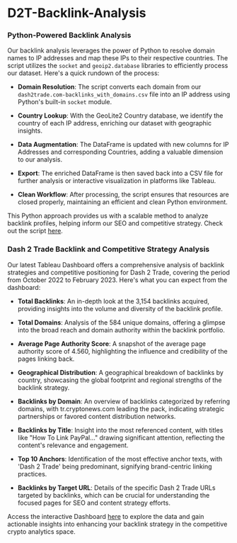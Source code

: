 # D2T-Backlink-Analysis


### Python-Powered Backlink Analysis

Our backlink analysis leverages the power of Python to resolve domain names to IP addresses and map these IPs to their respective countries. The script utilizes the `socket` and `geoip2.database` libraries to efficiently process our dataset. Here's a quick rundown of the process:

- **Domain Resolution**: The script converts each domain from our `dash2trade.com-backlinks_with_domains.csv` file into an IP address using Python's built-in `socket` module.
  
- **Country Lookup**: With the GeoLite2 Country database, we identify the country of each IP address, enriching our dataset with geographic insights.

- **Data Augmentation**: The DataFrame is updated with new columns for IP Addresses and corresponding Countries, adding a valuable dimension to our analysis.

- **Export**: The enriched DataFrame is then saved back into a CSV file for further analysis or interactive visualization in platforms like Tableau.

- **Clean Workflow**: After processing, the script ensures that resources are closed properly, maintaining an efficient and clean Python environment.

This Python approach provides us with a scalable method to analyze backlink profiles, helping inform our SEO and competitive strategy. Check out the script [here](https://github.com/D2T-Backlink-Analysis/scripts).



### Dash 2 Trade Backlink and Competitive Strategy Analysis

Our latest Tableau Dashboard offers a comprehensive analysis of backlink strategies and competitive positioning for Dash 2 Trade, covering the period from October 2022 to February 2023. Here's what you can expect from the dashboard:

- **Total Backlinks**: An in-depth look at the 3,154 backlinks acquired, providing insights into the volume and diversity of the backlink profile.

- **Total Domains**: Analysis of the 584 unique domains, offering a glimpse into the broad reach and domain authority within the backlink portfolio.

- **Average Page Authority Score**: A snapshot of the average page authority score of 4.560, highlighting the influence and credibility of the pages linking back.

- **Geographical Distribution**: A geographical breakdown of backlinks by country, showcasing the global footprint and regional strengths of the backlink strategy.

- **Backlinks by Domain**: An overview of backlinks categorized by referring domains, with tr.cryptonews.com leading the pack, indicating strategic partnerships or favored content distribution networks.

- **Backlinks by Title**: Insight into the most referenced content, with titles like "How To Link PayPal..." drawing significant attention, reflecting the content's relevance and engagement.

- **Top 10 Anchors**: Identification of the most effective anchor texts, with 'Dash 2 Trade' being predominant, signifying brand-centric linking practices.

- **Backlinks by Target URL**: Details of the specific Dash 2 Trade URLs targeted by backlinks, which can be crucial for understanding the focused pages for SEO and content strategy efforts.

Access the interactive Dashboard [here](https://public.tableau.com/views/BusinessBacklinksAnalysis-Oct22toFeb23/D2TBacklinksDashboard?:language=fr-FR&:display_count=n&:origin=viz_share_link) to explore the data and gain actionable insights into enhancing your backlink strategy in the competitive crypto analytics space.
